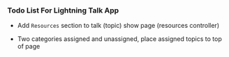 ### Todo List For Lightning Talk App

<!-- * Add `assigned_to` to "talk" model columns -->
<!-- * Upvote option for the lightning talk topics -->
<!-- * Change assigned_to column to string to hold name -->
<!-- * Add First & Last name to Devise User signup -->
* Add `Resources` section to talk (topic) show page (resources controller)
<!-- * Add schedule time to talk topic -->
<!-- * Filter talk topics in ascending order -->
* Two categories assigned and unassigned, place assigned topics to top of page
<!-- * Setup Heroku for Firehose Community and push content -->
<!-- * Add speaker when assigned on index page -->
<!-- * Update CONTRIBUTOR.md file with setup and install instructions -->
